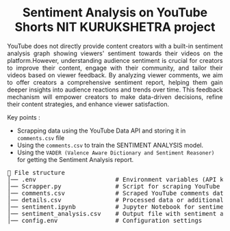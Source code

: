 <h1 align="center"> Sentiment Analysis on YouTube Shorts NIT KURUKSHETRA project </h1>

<p align = "justify"> YouTube does not directly provide content creators with a built-in sentiment analysis graph showing viewers' sentiment towards their videos on the platform.However, understanding audience sentiment is crucial for creators to improve their content, engage with their community, and tailor their videos based on viewer feedback. By analyzing viewer comments, we aim to offer creators a comprehensive sentiment report, helping them gain deeper insights into audience reactions and trends over time. This feedback mechanism will empower creators to make data-driven decisions, refine their content strategies, and enhance viewer satisfaction. </p>

Key points :

- Scrapping data using the YouTube Data API and storing it in `comments.csv` file
- Using the `comments.csv` to train the SENTIMENT ANALYSIS model.
- Using the `VADER (Valence Aware Dictionary and Sentiment Reasoner)` for getting the Sentiment Analysis report.

<pre>
📁 File structure
│── .env                      # Environment variables (API keys, credentials)
│── Scrapper.py               # Script for scraping YouTube comments
│── comments.csv              # Scraped YouTube comments dataset
│── details.csv               # Processed data or additional details
│── sentiment.ipynb           # Jupyter Notebook for sentiment analysis
│── sentiment_analysis.csv    # Output file with sentiment analysis results
│── config.env                # Configuration settings
</pre>



